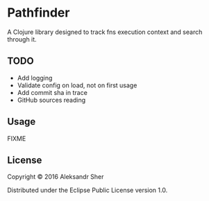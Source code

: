 # Pathfinder

A Clojure library designed to track fns execution context and search through it.

## TODO

 - Add logging
 - Validate config on load, not on first usage
 - Add commit sha in trace
 - GitHub sources reading

## Usage

FIXME

## License

Copyright © 2016 Aleksandr Sher

Distributed under the Eclipse Public License version 1.0.
